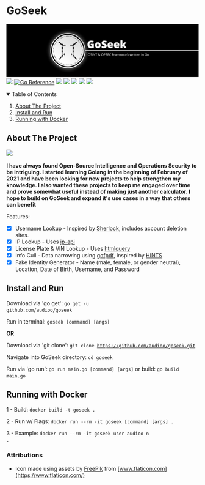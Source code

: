 <!-- PROJECT LOGO -->
# GoSeek
![s](./assets/banner.png)
    <a target="_blank" href="https://goreportcard.com/report/github.com/audioo/goseek" title="report"><img src="https://goreportcard.com/badge/github.com/audioo/goseek"></a>
    <a href="https://pkg.go.dev/github.com/audioo/goseek"><img src="https://pkg.go.dev/badge/github.com/audioo/goseek.svg" alt="Go Reference"></a>
    <a href="https://gitpod.io/#https://github.com/audioo/goseek"><img src="https://img.shields.io/badge/Gitpod-ready--to--code-blue?logo=gitpod"></a>
    <a target="_blank" href="https://golang.org" title="Go version: 1.16"><img src="https://img.shields.io/badge/Golang-1.16-blue.svg"></a>
    <a target="_blank" href="./LICENSE.md" title="LICENSE"><img src="https://img.shields.io/badge/License-Apache&#8208;2.0-blue.svg"></a>
    <a target="_blank" href="mailto:hyperaudio@protonmail.com" title="EMAIL"><img src="https://img.shields.io/badge/Contact-Email-blue.svg"></a>
    <a target="_blank" href="#" title="VERSION"><img src="https://img.shields.io/badge/Version-0.6.2-blue.svg"></a>
    <!-- <a href="https://github.com/othneildrew/Best-README-Template"><strong>Explore the docs »</strong></a> -->
</p>



<!-- TABLE OF CONTENTS -->
<details open="open">
  <summary>Table of Contents</summary>
  <ol>
    <li>
      <a href="#about-the-project">About The Project</a>
    </li>
    <li><a href="#install-and-run">Install and Run</a></li>
    <li><a href="#running-with-docker">Running with Docker</a></li>
  </ol>
</details>



<!-- ABOUT THE PROJECT -->
## About The Project

<a><img src="./assets/demo.gif"></a>

**I have always found Open-Source Intelligence and Operations Security to be intriguing. I started learning Golang in the beginning of February of 2021 and have been looking for new projects to help strengthen my knowledge. I also wanted these projects to keep me engaged over time and prove somewhat useful instead of making just another calculator. I hope to build on GoSeek and expand it's use cases in a way that others can benefit**

Features:

- [x] Username Lookup - Inspired by [Sherlock](https://github.com/sherlock-project/sherlock), includes account deletion sites.
- [x] IP Lookup - Uses [ip-api](https://ip-api.com/)
- [x] License Plate & VIN Lookup - Uses [htmlquery](https://github.com/antchfx/htmlquery)
- [x] Info Cull - Data narrowing using [gofpdf](https://github.com/jung-kurt/gofpdf), inspired by [HINTS](https://github.com/jadekeys/hints)
- [x] Fake Identity Generator - Name (male, female, or gender neutral), Location, Date of Birth, Username, and Password 

<!-- USAGE EXAMPLES -->
## Install and Run

Download via 'go get':
<code>go get -u github.com/audioo/goseek</code>

Run in terminal:
<code>goseek [command] [args]</code>

**OR**

Download via 'git clone':
<code>git clone https://github.com/audioo/goseek.git</code>

Navigate into GoSeek directory:
<code>cd goseek</code>

Run via 'go run': <code>go run main.go [command] [args]</code>
or build: <code>go build main.go</code>

## Running with Docker
1 - Build: <code>docker build -t goseek . </code>

2 - Run w/ Flags: <code>docker run --rm -it goseek [command] [args] . </code>

3 - Example: <code>docker run --rm -it goseek user audioo n .</code>

### Attributions

- Icon made using assets by [FreePik](https://www.freepik.com) from [www.flaticon.com](https://www.flaticon.com/)
